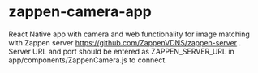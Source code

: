 # zappen-camera-app

React Native app with camera and web functionality for image matching with Zappen server https://github.com/ZappenVDNS/zappen-server . Server URL and port should be entered as ZAPPEN_SERVER_URL in app/components/ZappenCamera.js to connect. 
